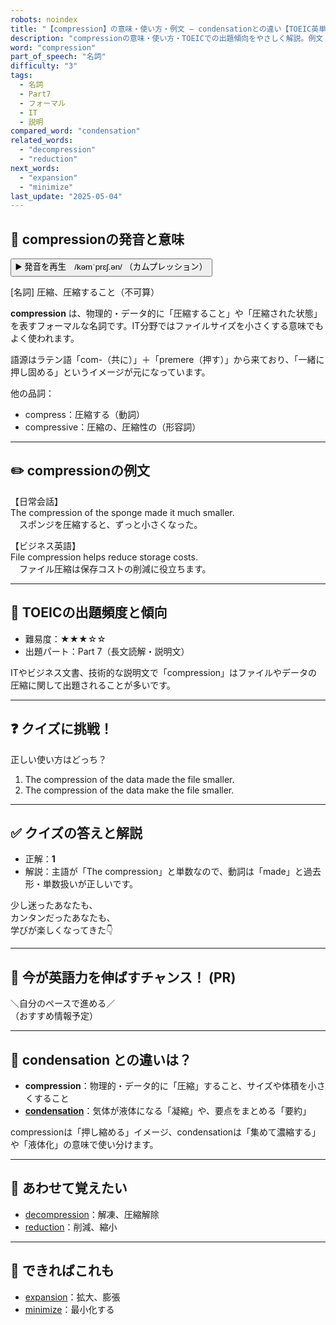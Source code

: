 ```yaml
---
robots: noindex
title: "【compression】の意味・使い方・例文 ― condensationとの違い【TOEIC英単語】"
description: "compressionの意味・使い方・TOEICでの出題傾向をやさしく解説。例文・クイズ付きでcondensationとの違いもわかりやすく学べます。"
word: "compression"
part_of_speech: "名詞"
difficulty: "3"
tags:
  - 名詞
  - Part7
  - フォーマル
  - IT
  - 説明
compared_word: "condensation"
related_words:
  - "decompression"
  - "reduction"
next_words:
  - "expansion"
  - "minimize"
last_update: "2025-05-04"
---
```


## 🔰 compressionの発音と意味

<button class="play-audio" onclick="playTTS('compression')">
  <span class="play-audio-main">
    ▶️ 発音を再生　/kəmˈprɛʃ.ən/
  </span>
  <span class="play-audio-sub">
    （カムプレッション）
  </span>
</button>

[名詞] 圧縮、圧縮すること（不可算）

**compression** は、物理的・データ的に「圧縮すること」や「圧縮された状態」を表すフォーマルな名詞です。IT分野ではファイルサイズを小さくする意味でもよく使われます。

語源はラテン語「com-（共に）」＋「premere（押す）」から来ており、「一緒に押し固める」というイメージが元になっています。

他の品詞：  
- compress：圧縮する（動詞）
- compressive：圧縮の、圧縮性の（形容詞）

---

## ✏️ compressionの例文

【日常会話】  
The compression of the sponge made it much smaller.  
　スポンジを圧縮すると、ずっと小さくなった。

【ビジネス英語】  
File compression helps reduce storage costs.  
　ファイル圧縮は保存コストの削減に役立ちます。

---

## 🎯 TOEICの出題頻度と傾向

- 難易度：★★★☆☆
- 出題パート：Part 7（長文読解・説明文）

ITやビジネス文書、技術的な説明文で「compression」はファイルやデータの圧縮に関して出題されることが多いです。

---

## ❓ クイズに挑戦！

正しい使い方はどっち？

1. The compression of the data made the file smaller.  
2. The compression of the data make the file smaller.

---

## ✅ クイズの答えと解説

- 正解：**1**
- 解説：主語が「The compression」と単数なので、動詞は「made」と過去形・単数扱いが正しいです。

少し迷ったあなたも、  
カンタンだったあなたも、  
学びが楽しくなってきた👇️

---

## 🚀 今が英語力を伸ばすチャンス！ (PR)

<div class="info-center">
＼自分のペースで進める／<br>  
（おすすめ情報予定）
</div>

---

## 🤔  condensation との違いは？

- **compression**：物理的・データ的に「圧縮」すること、サイズや体積を小さくすること
- **[condensation](/condensation)**：気体が液体になる「凝縮」や、要点をまとめる「要約」

compressionは「押し縮める」イメージ、condensationは「集めて濃縮する」や「液体化」の意味で使い分けます。

---

## 🧩 あわせて覚えたい

- [decompression](/decompression)：解凍、圧縮解除
- [reduction](/reduction)：削減、縮小

---

## 📖 できればこれも

- [expansion](/expansion)：拡大、膨張
- [minimize](/minimize)：最小化する

<!-- cvid: aid43_bid43 -->
